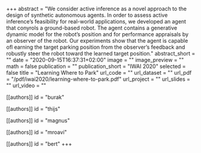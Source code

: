 +++
abstract = "We consider active inference as a novel approach to the design of synthetic autonomous agents. In order to assess active inference’s feasibility for real-world applications, we developed an agent that conyrols  a  ground-based  robot.  The  agent  contains  a  generative  dynamic model for the robot’s position and for performance appraisals by an observer of the robot. Our experiments show that the agent is capable ofl earning  the  target  parking  position  from  the  observer’s  feedback  and robustly steer the robot toward the learned target position."
abstract_short = ""
date = "2020-09-15T16:37:31+02:00"
image = ""
image_preview = ""
math = false
publication = ""
publication_short = "IWAI 2020"
selected = false
title = "Learning Where to Park"
url_code = ""
url_dataset = ""
url_pdf = "/pdf/iwai2020/learning-where-to-park.pdf"
url_project = ""
url_slides = ""
url_video = ""

[[authors]]
    id = "burak"

[[authors]]
    id = "thijs"

[[authors]]
    id = "magnus"

[[authors]]
    id = "mroavi"

[[authors]]
    id = "bert"
+++
